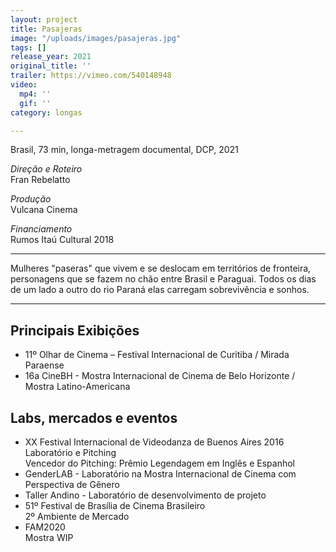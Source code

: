 ```yaml
---
layout: project
title: Pasajeras
image: "/uploads/images/pasajeras.jpg"
tags: []
release_year: 2021
original_title: ''
trailer: https://vimeo.com/540148948
video:
  mp4: ''
  gif: ''
category: longas

---
```

Brasil, 73 min, longa-metragem documental, DCP, 2021

_Direção e Roteiro_  
Fran Rebelatto

_Produção_  
Vulcana Cinema

_Financiamento_  
Rumos Itaú Cultural 2018

***

Mulheres "paseras" que vivem e se deslocam em territórios de fronteira, personagens que se fazem no chão entre Brasil e Paraguai. Todos os dias de um lado a outro do rio Paraná elas carregam sobrevivência e sonhos.

***

## Principais Exibições

* 11º Olhar de Cinema – Festival Internacional de Curitiba / Mirada Paraense
* 16a CineBH - Mostra Internacional de Cinema de Belo Horizonte / Mostra Latino-Americana

## Labs, mercados e eventos

* XX Festival Internacional de Videodanza de Buenos Aires 2016  
  Laboratório e Pitching  
  Vencedor do Pitching: Prêmio Legendagem em Inglês e Espanhol
* GenderLAB - Laboratório na Mostra Internacional de Cinema com Perspectiva de Gênero
* Taller Andino - Laboratório de desenvolvimento de projeto
* 51º Festival de Brasília de Cinema Brasileiro  
  2º Ambiente de Mercado
* FAM2020  
  Mostra WIP
